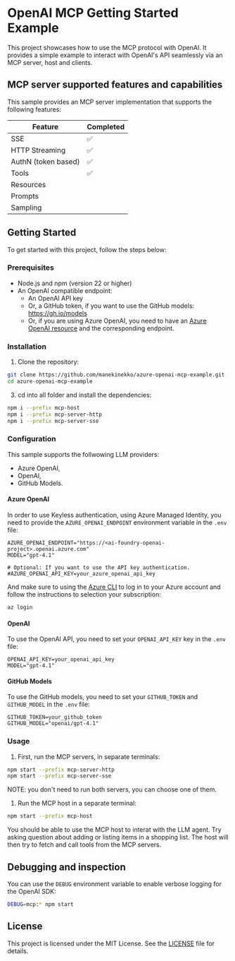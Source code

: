 # OpenAI MCP Getting Started Example

This project showcases how to use the MCP protocol with OpenAI. It provides a simple example to interact with OpenAI's API seamlessly via an MCP server, host and clients.

## MCP server supported features and capabilities

This sample provides an MCP server implementation that supports the following features:

| Feature             | Completed |
| ------------------- | --------- |
| SSE                 | ✅        |
| HTTP Streaming      | ✅        |
| AuthN (token based) | ✅        |
| Tools               | ✅        |
| Resources           |           |
| Prompts             |           |
| Sampling            |           |

## Getting Started

To get started with this project, follow the steps below:

### Prerequisites

- Node.js and npm (version 22 or higher)
- An OpenAI compatible endpoint:
  - An OpenAI API key
  - Or, a GitHub token, if you want to use the GitHub models: https://gh.io/models
  - Or, if you are using Azure OpenAI, you need to have an [Azure OpenAI resource](https://learn.microsoft.com/azure/ai-services/openai/chatgpt-quickstart?tabs=keyless%2Ctypescript-keyless%2Cpython-new%2Ccommand-line&pivots=programming-language-javascript) and the corresponding endpoint.

### Installation

1. Clone the repository:

```bash
git clone https://github.com/manekinekko/azure-openai-mcp-example.git
cd azure-openai-mcp-example
```

3. cd into all folder and install the dependencies:

```bash
npm i --prefix mcp-host 
npm i --prefix mcp-server-http 
npm i --prefix mcp-server-sse 
```

### Configuration

This sample supports the follwowing LLM providers:

- Azure OpenAI,
- OpenAI,
- GitHub Models.

#### Azure OpenAI

In order to use Keyless authentication, using Azure Managed Identity, you need to provide the `AZURE_OPENAI_ENDPOINT` environment variable in the `.env` file:

```env
AZURE_OPENAI_ENDPOINT="https://<ai-foundry-openai-project>.openai.azure.com"
MODEL="gpt-4.1"

# Optional: If you want to use the API key authentication.
#AZURE_OPENAI_API_KEY=your_azure_openai_api_key
```

And make sure to using the [Azure CLI](https://learn.microsoft.com/cli/azure/) to log in to your Azure account and follow the instructions to selection your subscription:

```bash
az login
```

#### OpenAI

To use the OpenAI API, you need to set your `OPENAI_API_KEY` key in the `.env` file:

```env
OPENAI_API_KEY=your_openai_api_key
MODEL="gpt-4.1"
```

#### GitHub Models

To use the GitHub models, you need to set your `GITHUB_TOKEN` and `GITHUB_MODEL` in the `.env` file:

```env
GITHUB_TOKEN=your_github_token
GITHUB_MODEL="openai/gpt-4.1"
```

### Usage

1. First, run the MCP servers, in separate terminals:

```bash
npm start --prefix mcp-server-http
npm start --prefix mcp-server-sse
```

NOTE: you don't need to run both servers, you can choose one of them.

1. Run the MCP host in a separate terminal:
```bash
npm start --prefix mcp-host
```

You should be able to use the MCP host to interat with the LLM agent. Try asking question about adding or listing items in a shopping list. The host will then try to fetch and call tools from the MCP servers.

## Debugging and inspection

You can use the `DEBUG` environment variable to enable verbose logging for the OpenAI SDK:

```bash
DEBUG=mcp:* npm start
```

## License

This project is licensed under the MIT License. See the [LICENSE](LICENSE) file for details.
